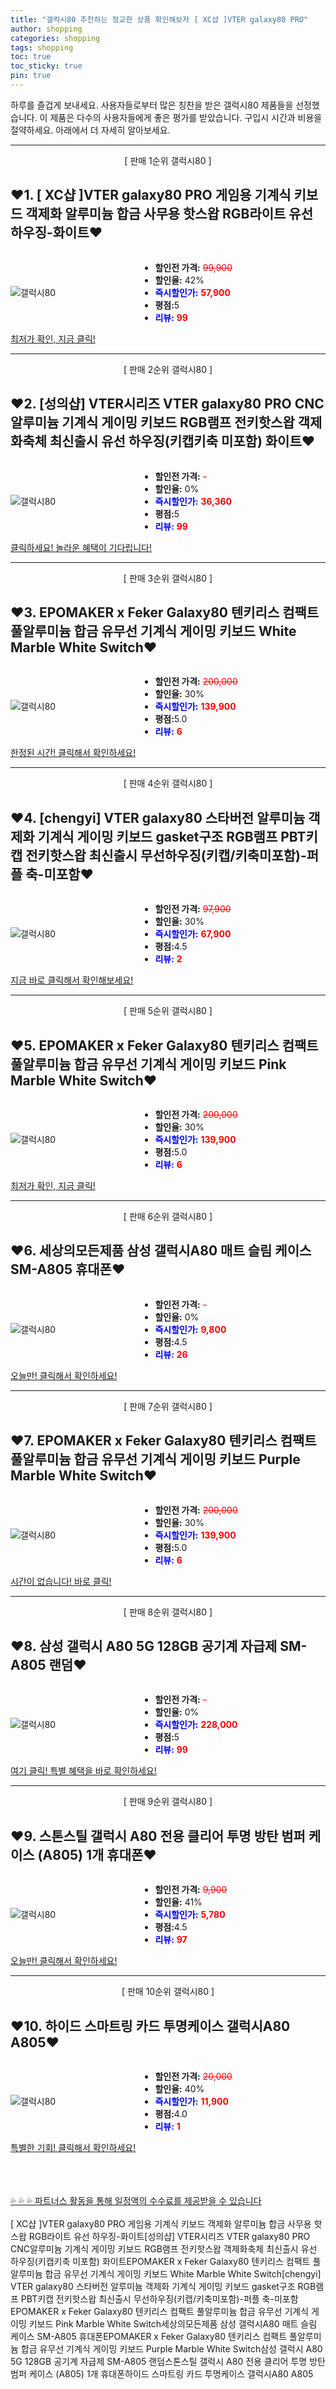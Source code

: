 ```yaml
---
title: "갤럭시80 추천하는 정교한 상품 확인해보자 [ XC샵 ]VTER galaxy80 PRO"
author: shopping
categories: shopping
tags: shopping
toc: true
toc_sticky: true
pin: true
---
```

하루를 즐겁게 보내세요. 사용자들로부터 많은 칭찬을 받은 갤럭시80 제품들을 선정했습니다. 이 제품은 다수의 사용자들에게 좋은 평가를 받았습니다. 구입시 시간과 비용을 절약하세요. 아래에서 더 자세히 알아보세요.

---
<p class="toplist" style="margin: 0 auto; display: block; width: fit-content;">[ 판매 1순위 갤럭시80 ]</p>

<h2><strong>❤️1. [ XC샵 ]VTER galaxy80 PRO 게임용 기계식 키보드 객제화 알루미늄 합금 사무용 핫스왑 RGB라이트 유선 하우징-화이트❤️</strong></h2>

<div style="display: flex; align-items: center;">
    <div style="flex: 0.4;">
        <img src="https://thumbnail9.coupangcdn.com/thumbnails/remote/230x230ex/image/vendor_inventory/44de/4f2adae55f8e21b6577920a26a64e7def72311e9934a5e90082a2d08e898.jpg" alt="갤럭시80" style="max-width: 100%;">
    </div>
    <div style="flex: 0.6; margin-left: 10px;">
        <ul>
            <li><strong>할인전 가격:</strong> <del style="color: red;">99,900</del></li>
            <li><strong>할인율:</strong> 42%</li>
            <li><span style='color:blue'><strong>즉시할인가:</strong></span> <span style='color:red'><strong>57,900</strong></span></li>
            <li><strong>평점:</strong>5</li>
            <li><span style='color:blue'><strong>리뷰:</strong></span> <span style='color:red'><strong>99</strong></span></li>
        </ul>
    </div>
</div>
<div class="center">
    <a href="https://William4Davisa.github.io?lptag=AF9450613&subid=githubio&pageKey=8000647979&traceid=V0-153&itemId=22278186864&vendorItemId=89323804512" class="myButton">
        최저가 확인, 지금 클릭!
    </a>
</div>


---
<p class="toplist" style="margin: 0 auto; display: block; width: fit-content;">[ 판매 2순위 갤럭시80 ]</p>

<h2><strong>❤️2. [성의샵] VTER시리즈 VTER galaxy80 PRO CNC알루미늄 기계식 게이밍 키보드 RGB램프 전키핫스왑 객제화축체 최신출시 유선 하우징(키캡키축 미포함) 화이트❤️</strong></h2>

<div style="display: flex; align-items: center;">
    <div style="flex: 0.4;">
        <img src="https://thumbnail8.coupangcdn.com/thumbnails/remote/230x230ex/image/vendor_inventory/dab2/65ca15a51b02ec60e906439307465489955e0bae3b4c81bfa98c38639459.jpg" alt="갤럭시80" style="max-width: 100%;">
    </div>
    <div style="flex: 0.6; margin-left: 10px;">
        <ul>
            <li><strong>할인전 가격:</strong> <del style="color: red;">-</del></li>
            <li><strong>할인율:</strong> 0%</li>
            <li><span style='color:blue'><strong>즉시할인가:</strong></span> <span style='color:red'><strong>36,360</strong></span></li>
            <li><strong>평점:</strong>5</li>
            <li><span style='color:blue'><strong>리뷰:</strong></span> <span style='color:red'><strong>99</strong></span></li>
        </ul>
    </div>
</div>
<div class="center">
    <a href="https://William4Davisa.github.io?lptag=AF9450613&subid=githubio&pageKey=8005737814&traceid=V0-153&itemId=22314951729&vendorItemId=90115346385" class="myButton">
        클릭하세요! 놀라운 혜택이 기다립니다!
    </a>
</div>


---
<p class="toplist" style="margin: 0 auto; display: block; width: fit-content;">[ 판매 3순위 갤럭시80 ]</p>

<h2><strong>❤️3. EPOMAKER x Feker Galaxy80 텐키리스 컴팩트 풀알루미늄 합금 유무선 기계식 게이밍 키보드 White Marble White Switch❤️</strong></h2>

<div style="display: flex; align-items: center;">
    <div style="flex: 0.4;">
        <img src="https://thumbnail6.coupangcdn.com/thumbnails/remote/230x230ex/image/vendor_inventory/15cf/92581343eca3266c8bd5d1cefb68d3116f8bed7d6ba5d52b3d04f2f9ef05.jpg" alt="갤럭시80" style="max-width: 100%;">
    </div>
    <div style="flex: 0.6; margin-left: 10px;">
        <ul>
            <li><strong>할인전 가격:</strong> <del style="color: red;">200,000</del></li>
            <li><strong>할인율:</strong> 30%</li>
            <li><span style='color:blue'><strong>즉시할인가:</strong></span> <span style='color:red'><strong>139,900</strong></span></li>
            <li><strong>평점:</strong>5.0</li>
            <li><span style='color:blue'><strong>리뷰:</strong></span> <span style='color:red'><strong>6</strong></span></li>
        </ul>
    </div>
</div>
<div class="center">
    <a href="https://William4Davisa.github.io?lptag=AF9450613&subid=githubio&pageKey=7854202007&traceid=V0-153&itemId=21416143828&vendorItemId=88472414149" class="myButton">
        한정된 시간! 클릭해서 확인하세요!
    </a>
</div>


---
<p class="toplist" style="margin: 0 auto; display: block; width: fit-content;">[ 판매 4순위 갤럭시80 ]</p>

<h2><strong>❤️4. [chengyi] VTER galaxy80 스타버전 알루미늄 객제화 기계식 게이밍 키보드 gasket구조 RGB램프 PBT키캡 전키핫스왑 최신출시 무선하우징(키캡/키축미포함)-퍼플 축-미포함❤️</strong></h2>

<div style="display: flex; align-items: center;">
    <div style="flex: 0.4;">
        <img src="https://thumbnail8.coupangcdn.com/thumbnails/remote/230x230ex/image/vendor_inventory/354a/8369ec9646a10721f8b79273aeb4ffe88c7e808d0241706cc7747bd954df.png" alt="갤럭시80" style="max-width: 100%;">
    </div>
    <div style="flex: 0.6; margin-left: 10px;">
        <ul>
            <li><strong>할인전 가격:</strong> <del style="color: red;">97,900</del></li>
            <li><strong>할인율:</strong> 30%</li>
            <li><span style='color:blue'><strong>즉시할인가:</strong></span> <span style='color:red'><strong>67,900</strong></span></li>
            <li><strong>평점:</strong>4.5</li>
            <li><span style='color:blue'><strong>리뷰:</strong></span> <span style='color:red'><strong>2</strong></span></li>
        </ul>
    </div>
</div>
<div class="center">
    <a href="https://William4Davisa.github.io?lptag=AF9450613&subid=githubio&pageKey=7915846462&traceid=V0-153&itemId=21732596828&vendorItemId=88781755204" class="myButton">
        지금 바로 클릭해서 확인해보세요!
    </a>
</div>


---
<p class="toplist" style="margin: 0 auto; display: block; width: fit-content;">[ 판매 5순위 갤럭시80 ]</p>

<h2><strong>❤️5. EPOMAKER x Feker Galaxy80 텐키리스 컴팩트 풀알루미늄 합금 유무선 기계식 게이밍 키보드 Pink Marble White Switch❤️</strong></h2>

<div style="display: flex; align-items: center;">
    <div style="flex: 0.4;">
        <img src="https://thumbnail8.coupangcdn.com/thumbnails/remote/230x230ex/image/vendor_inventory/094a/551db2e5ab3a687bf979a10302acf9037760d2e578ff9aa208bb02562dda.jpg" alt="갤럭시80" style="max-width: 100%;">
    </div>
    <div style="flex: 0.6; margin-left: 10px;">
        <ul>
            <li><strong>할인전 가격:</strong> <del style="color: red;">200,000</del></li>
            <li><strong>할인율:</strong> 30%</li>
            <li><span style='color:blue'><strong>즉시할인가:</strong></span> <span style='color:red'><strong>139,900</strong></span></li>
            <li><strong>평점:</strong>5.0</li>
            <li><span style='color:blue'><strong>리뷰:</strong></span> <span style='color:red'><strong>6</strong></span></li>
        </ul>
    </div>
</div>
<div class="center">
    <a href="https://William4Davisa.github.io?lptag=AF9450613&subid=githubio&pageKey=7854202007&traceid=V0-153&itemId=21416143832&vendorItemId=88472414179" class="myButton">
        최저가 확인, 지금 클릭!
    </a>
</div>


---
<p class="toplist" style="margin: 0 auto; display: block; width: fit-content;">[ 판매 6순위 갤럭시80 ]</p>

<h2><strong>❤️6. 세상의모든제품 삼성 갤럭시A80 매트 슬림 케이스 SM-A805 휴대폰❤️</strong></h2>

<div style="display: flex; align-items: center;">
    <div style="flex: 0.4;">
        <img src="https://thumbnail7.coupangcdn.com/thumbnails/remote/230x230ex/image/vendor_inventory/bfbd/c5b43d5fcc2669bbe196cf06ef52498bbc3512d8c68d544b521a22d05745.jpg" alt="갤럭시80" style="max-width: 100%;">
    </div>
    <div style="flex: 0.6; margin-left: 10px;">
        <ul>
            <li><strong>할인전 가격:</strong> <del style="color: red;">-</del></li>
            <li><strong>할인율:</strong> 0%</li>
            <li><span style='color:blue'><strong>즉시할인가:</strong></span> <span style='color:red'><strong>9,800</strong></span></li>
            <li><strong>평점:</strong>4.5</li>
            <li><span style='color:blue'><strong>리뷰:</strong></span> <span style='color:red'><strong>26</strong></span></li>
        </ul>
    </div>
</div>
<div class="center">
    <a href="https://William4Davisa.github.io?lptag=AF9450613&subid=githubio&pageKey=1681853777&traceid=V0-153&itemId=2864847487&vendorItemId=70854087917" class="myButton">
        오늘만! 클릭해서 확인하세요!
    </a>
</div>


---
<p class="toplist" style="margin: 0 auto; display: block; width: fit-content;">[ 판매 7순위 갤럭시80 ]</p>

<h2><strong>❤️7. EPOMAKER x Feker Galaxy80 텐키리스 컴팩트 풀알루미늄 합금 유무선 기계식 게이밍 키보드 Purple Marble White Switch❤️</strong></h2>

<div style="display: flex; align-items: center;">
    <div style="flex: 0.4;">
        <img src="https://thumbnail6.coupangcdn.com/thumbnails/remote/230x230ex/image/vendor_inventory/0bfb/f0d6dafb84bbf42e0dd95058875e1e6cc6c37573b71802ad1e4e38d9a308.jpg" alt="갤럭시80" style="max-width: 100%;">
    </div>
    <div style="flex: 0.6; margin-left: 10px;">
        <ul>
            <li><strong>할인전 가격:</strong> <del style="color: red;">200,000</del></li>
            <li><strong>할인율:</strong> 30%</li>
            <li><span style='color:blue'><strong>즉시할인가:</strong></span> <span style='color:red'><strong>139,900</strong></span></li>
            <li><strong>평점:</strong>5.0</li>
            <li><span style='color:blue'><strong>리뷰:</strong></span> <span style='color:red'><strong>6</strong></span></li>
        </ul>
    </div>
</div>
<div class="center">
    <a href="https://William4Davisa.github.io?lptag=AF9450613&subid=githubio&pageKey=7854202007&traceid=V0-153&itemId=21416143833&vendorItemId=88472414188" class="myButton">
        시간이 없습니다! 바로 클릭!
    </a>
</div>


---
<p class="toplist" style="margin: 0 auto; display: block; width: fit-content;">[ 판매 8순위 갤럭시80 ]</p>

<h2><strong>❤️8. 삼성 갤럭시 A80 5G 128GB 공기계 자급제 SM-A805 랜덤❤️</strong></h2>

<div style="display: flex; align-items: center;">
    <div style="flex: 0.4;">
        <img src="https://thumbnail10.coupangcdn.com/thumbnails/remote/230x230ex/image/vendor_inventory/3d28/3a2acd8c4d3d077eb241f629948df2ec40d23b0e0e4b5d2716bf6a2b7db3.jpg" alt="갤럭시80" style="max-width: 100%;">
    </div>
    <div style="flex: 0.6; margin-left: 10px;">
        <ul>
            <li><strong>할인전 가격:</strong> <del style="color: red;">-</del></li>
            <li><strong>할인율:</strong> 0%</li>
            <li><span style='color:blue'><strong>즉시할인가:</strong></span> <span style='color:red'><strong>228,000</strong></span></li>
            <li><strong>평점:</strong>5</li>
            <li><span style='color:blue'><strong>리뷰:</strong></span> <span style='color:red'><strong>99</strong></span></li>
        </ul>
    </div>
</div>
<div class="center">
    <a href="https://William4Davisa.github.io?lptag=AF9450613&subid=githubio&pageKey=7526996644&traceid=V0-153&itemId=19754202329&vendorItemId=89521605677" class="myButton">
        여기 클릭! 특별 혜택을 바로 확인하세요!
    </a>
</div>


---
<p class="toplist" style="margin: 0 auto; display: block; width: fit-content;">[ 판매 9순위 갤럭시80 ]</p>

<h2><strong>❤️9. 스톤스틸 갤럭시 A80 전용 클리어 투명 방탄 범퍼 케이스 (A805) 1개 휴대폰❤️</strong></h2>

<div style="display: flex; align-items: center;">
    <div style="flex: 0.4;">
        <img src="https://thumbnail6.coupangcdn.com/thumbnails/remote/230x230ex/image/vendor_inventory/b184/919ddc184a23f1b6386021bb69d1ae7df429b92fcff945c8047943a345c1.jpg" alt="갤럭시80" style="max-width: 100%;">
    </div>
    <div style="flex: 0.6; margin-left: 10px;">
        <ul>
            <li><strong>할인전 가격:</strong> <del style="color: red;">9,900</del></li>
            <li><strong>할인율:</strong> 41%</li>
            <li><span style='color:blue'><strong>즉시할인가:</strong></span> <span style='color:red'><strong>5,780</strong></span></li>
            <li><strong>평점:</strong>4.5</li>
            <li><span style='color:blue'><strong>리뷰:</strong></span> <span style='color:red'><strong>97</strong></span></li>
        </ul>
    </div>
</div>
<div class="center">
    <a href="https://William4Davisa.github.io?lptag=AF9450613&subid=githubio&pageKey=1272351056&traceid=V0-153&itemId=2277306994&vendorItemId=70274461450" class="myButton">
        오늘만! 클릭해서 확인하세요!
    </a>
</div>


---
<p class="toplist" style="margin: 0 auto; display: block; width: fit-content;">[ 판매 10순위 갤럭시80 ]</p>

<h2><strong>❤️10. 하이드 스마트링 카드 투명케이스 갤럭시A80 A805❤️</strong></h2>

<div style="display: flex; align-items: center;">
    <div style="flex: 0.4;">
        <img src="https://thumbnail10.coupangcdn.com/thumbnails/remote/230x230ex/image/vendor_inventory/9d2e/79877176151cc8a47ee7d236909a5744668ba4c57cc91f21075ed1bc5cb9.jpg" alt="갤럭시80" style="max-width: 100%;">
    </div>
    <div style="flex: 0.6; margin-left: 10px;">
        <ul>
            <li><strong>할인전 가격:</strong> <del style="color: red;">20,000</del></li>
            <li><strong>할인율:</strong> 40%</li>
            <li><span style='color:blue'><strong>즉시할인가:</strong></span> <span style='color:red'><strong>11,900</strong></span></li>
            <li><strong>평점:</strong>4.0</li>
            <li><span style='color:blue'><strong>리뷰:</strong></span> <span style='color:red'><strong>1</strong></span></li>
        </ul>
    </div>
</div>
<div class="center">
    <a href="https://William4Davisa.github.io?lptag=AF9450613&subid=githubio&pageKey=8075182290&traceid=V0-153&itemId=22745825618&vendorItemId=89781048510" class="myButton">
        특별한 기회! 클릭해서 확인하세요!
    </a>
</div>

<br><br><br>[💦 💦 💦 파트너스 활동을 통해 일정액의 수수료를 제공받을 수 있습니다](https://link.coupang.com/a/bcpT2c)<br><br>[ XC샵 ]VTER galaxy80 PRO 게임용 기계식 키보드 객제화 알루미늄 합금 사무용 핫스왑 RGB라이트 유선 하우징-화이트[성의샵] VTER시리즈 VTER galaxy80 PRO CNC알루미늄 기계식 게이밍 키보드 RGB램프 전키핫스왑 객제화축체 최신출시 유선 하우징(키캡키축 미포함) 화이트EPOMAKER x Feker Galaxy80 텐키리스 컴팩트 풀알루미늄 합금 유무선 기계식 게이밍 키보드 White Marble White Switch[chengyi] VTER galaxy80 스타버전 알루미늄 객제화 기계식 게이밍 키보드 gasket구조 RGB램프 PBT키캡 전키핫스왑 최신출시 무선하우징(키캡/키축미포함)-퍼플 축-미포함EPOMAKER x Feker Galaxy80 텐키리스 컴팩트 풀알루미늄 합금 유무선 기계식 게이밍 키보드 Pink Marble White Switch세상의모든제품 삼성 갤럭시A80 매트 슬림 케이스 SM-A805 휴대폰EPOMAKER x Feker Galaxy80 텐키리스 컴팩트 풀알루미늄 합금 유무선 기계식 게이밍 키보드 Purple Marble White Switch삼성 갤럭시 A80 5G 128GB 공기계 자급제 SM-A805 랜덤스톤스틸 갤럭시 A80 전용 클리어 투명 방탄 범퍼 케이스 (A805) 1개 휴대폰하이드 스마트링 카드 투명케이스 갤럭시A80 A805